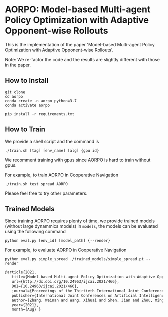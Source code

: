 # AORPO: Model-based Multi-agent Policy Optimization with Adaptive Opponent-wise Rollouts

This is the implementation of the paper 'Model-based Multi-agent Policy Optimization with Adaptive Opponent-wise Rollouts'.

Note: We re-factor the code and the results are slightly different with those in the paper.

## How to Install

```shell
git clone 
cd aorpo
conda create -n aorpo python=3.7
conda activate aorpo

pip install -r requirements.txt
```

## How to Train

We provide a shell script and the command is

```shell
./train.sh [tag] [env_name] [alg] {gpu id}
```

We recomment training with gpus since AORPO is hard to train without gpus.

For example, to train AORPO in Cooperative Navigation

```shell
./train.sh test spread AORPO
```

Please feel free to try other parameters.

## Trained Models

Since training AORPO requires plenty of time, we provide trained models (without large dynammics models) in `models`, the models can be evaluated using the following command

```shell
python eval.py [env_id] [model_path] {--render}
```

For example, to evaluate AORPO in Cooperative Navigation

```shell
python eval.py simple_spread ./trained_models/simple_spread.pt --render
```

```tex
@article{2021,
   title={Model-based Multi-agent Policy Optimization with Adaptive Opponent-wise Rollouts},
   url={http://dx.doi.org/10.24963/ijcai.2021/466},
   DOI={10.24963/ijcai.2021/466},
   journal={Proceedings of the Thirtieth International Joint Conference on Artificial Intelligence},
   publisher={International Joint Conferences on Artificial Intelligence Organization},
   author={Zhang, Weinan and Wang, Xihuai and Shen, Jian and Zhou, Ming},
   year={2021},
   month={Aug} }
```
